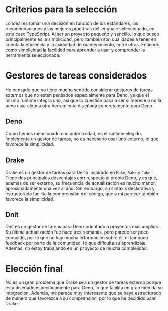 # Criterios para la selección

Lo ideal es tomar una decisión en función de los estándares, las recomendaciones
y las mejores prácticas del lenguaje seleccionado, en este caso TypeScript.
Al ser un proyecto pequeño y sencillo, lo que busco principalmente es la
simplicidad, pero también son cualidades a tener en cuenta la eficiencia y la
asiduidad de mantenimiento, entre otras.
Entiendo como simplicidad la facilidad para aprender a usar y comprender la
herramienta seleccionada.

# Gestores de tareas considerados

He pensado que no tiene mucho sentido considerar gestores de tareas externos
que no estén pensados especialmente para Deno, ya que el mismo runtime integra
uno, así que la cuestión pasa a ser si merece o no la pena usar alguna otra
herramienta diseñada concretamente para Deno.

## Deno

Como hemos mencionado con anterioridad, es el runtime elegido. Implementa un
gestor de tareas, no es necesario usar uno externo, lo que favorece la
simplicidad.

## Drake

Drake es un gestor de tareas para Deno inspirado en `Make`, `Rake` y `Jake`.
Tiene dos principales desventajas con respecto al propio Deno, y es que,
además de ser externo, su frecuencia de actualización es mucho menor,
aproximadamente una vez al año.
Sin embargo, su sintaxis declarativa y estructurada facilita la
comprensión del código, que a mi parecer también favorece la simplicidad.

## Dnit

Dnit es un gestor de tareas para Deno orientado a proyectos más amplios.
Su última actualización fue hace tres semanas, pero parece ser poco
conocido, por lo que no hay mucha información sobre él, ni tampoco
feedback por parte de la comunidad, lo que dificulta su aprendizaje.
Además, no estoy trabajando en un proyecto de mucha complejidad.

# Elección final

No es un gran problema que Drake sea un gestor de tareas externo porque
está diseñado específicamente para Deno, lo que facilita en gran medida
su integración. Además, me parece muy interesante que se haya estructurado
de manera que favorezca a su comprensión, por lo que he decidido usar Drake.
